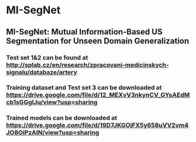 # MI-SegNet
## MI-SegNet: Mutual Information-Based US Segmentation for Unseen Domain Generalization
### Test set 1&2 can be found at http://splab.cz/en/research/zpracovani-medicinskych-signalu/databaze/artery
### Training dataset and Test set 3 can be downloaded at https://drive.google.com/file/d/12_MEXvV3nkynCV_GYsAEdMcb1sGGglJu/view?usp=sharing
### Trained models can be downloaded at https://drive.google.com/file/d/19D7JKGOjFX5y658uVV2vm4JO8OiPzAlN/view?usp=sharing
